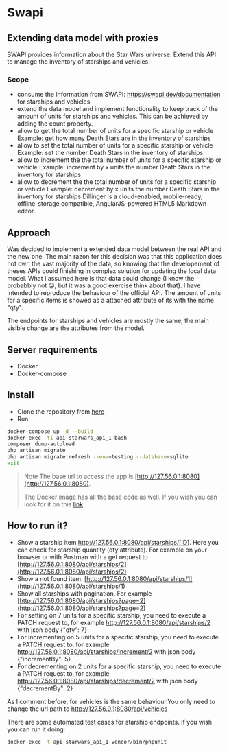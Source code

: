 # Swapi
## Extending data model with proxies
SWAPI provides information about the Star Wars universe. Extend this API to manage
the inventory of starships and vehicles.
### Scope
- consume the information from SWAPI: https://swapi.dev/documentation for starships and vehicles
- extend the data model and implement functionality to keep track of the amount of units for starships and vehicles. This
can be achieved by adding the count property.
- allow to get the total number of units for a specific starship or vehicle
Example: get how many Death Stars are in the inventory of starships
- allow to set the total number of units for a specific starship or vehicle
Example: set the number Death Stars in the inventory of starships
 - allow to increment the the total number of units for a specific starship or vehicle
Example: increment by x units the number Death Stars in the inventory for starships
- allow to decrement the the total number of units for a specific starship or vehicle
Example: decrement by x units the number Death Stars in the inventory for starships
Dillinger is a cloud-enabled, mobile-ready, offline-storage compatible,
AngularJS-powered HTML5 Markdown editor.

## Approach
Was decided to implement a extended data model between the real API and the new one. The main razon for this decision was that this application does not own the vast majority of the data, so knowing that the developement of theses APIs could finishing in complex solution for updating the local data model. What I assumed here is that data could change (I know the probabbly not 😛, but it was a good exercise think about that). I have intended to reproduce the behaviour of the official API.
The amount of units for a specific items is showed as a attached attribute of its with the name "qty".

The endpoints for starships and vehicles are mostly the same, the main visible change are the attributes from the model.

## Server requirements
- Docker
- Docker-compose

## Install
- Clone the repository from [here](https://github.com/Fichen/api-starwars)
- Run
```sh
docker-compose up -d --build
docker exec -ti api-starwars_api_1 bash
composer dump-autoload
php artisan migrate
php artisan migrate:refresh --env=testing --database=sqlite
exit
 ```

> Note The base url to access the app is [http://127.56.0.1:8080](http://127.56.0.1:8080).
>
> The Docker image has all the base code as well. If you wish you can look for it on this [link](https://hub.docker.com/repository/docker/fichtenbaum/laravel-swapi)

## How to run it?
- Show a starship item http://127.56.0.1:8080/api/starships/[ID]. Here you can check for starship quantity (qty attribute). For example on your browser or with Postman with a get request to [http://127.56.0.1:8080/api/starships/2](http://127.56.0.1:8080/api/starships/2)
- Show a not found item. [http://127.56.0.1:8080/api/starships/1](http://127.56.0.1:8080/api/starships/1)
- Show all starships with pagination. For example [http://127.56.0.1:8080/api/starships?page=2](http://127.56.0.1:8080/api/starships?page=2)
- For setting on 7 units for a specific starship, you need to execute a PATCH request to, for example http://127.56.0.1:8080/api/starships/2 with json body {"qty": 7}
- For incrementing on 5 units for a specific starship, you need to execute a PATCH request to, for example http://127.56.0.1:8080/api/starships/increment/2 with json body {"incrementBy": 5}
- For decrementing on 2 units for a specific starship, you need to execute a PATCH request to, for example http://127.56.0.1:8080/api/starships/decrement/2 with json body {"decrementBy": 2}

As I comment before, for vehicles is the same behaviour.You only need to change the url path to http://127.56.0.1:8080/api/vehicles

There are some automated test cases for starship endpoints. If you wish you can run it doing:
```sh
docker exec -t api-starwars_api_1 vendor/bin/phpunit
```
